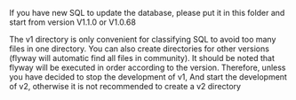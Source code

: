 If you have new SQL to update the database,
please put it in this folder and start from version V1.1.0 or V1.0.68

The v1 directory is only convenient for classifying SQL to avoid too many files in one directory. 
You can also create directories for other versions (flyway will automatic find all files in community). 
It should be noted that flyway will be executed in order according to the version. 
Therefore, unless you have decided to stop the development of v1, 
And start the development of v2, 
otherwise it is not recommended to create a v2 directory